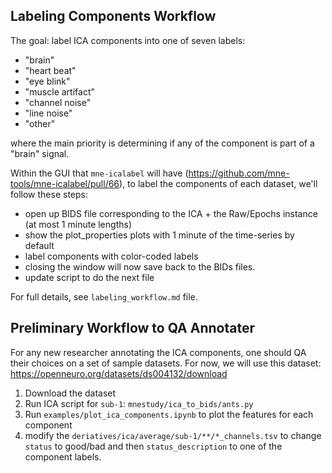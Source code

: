 ## Labeling Components Workflow

The goal: label ICA components into one of seven labels:

- "brain"
- "heart beat"
- "eye blink"
- "muscle artifact"
- "channel noise"
- "line noise"
- "other"

where the main priority is determining if any of the component is part of a "brain" signal.

Within the GUI that ``mne-icalabel`` will have (https://github.com/mne-tools/mne-icalabel/pull/66), to label the components of each dataset, we'll follow these steps:

- open up BIDS file corresponding to the ICA + the Raw/Epochs instance (at most 1 minute lengths)
- show the plot_properties plots with 1 minute of the time-series by default
- label components with color-coded labels
- closing the window will now save back to the BIDs files.
- update script to do the next file

For full details, see `labeling_workflow.md` file.

## Preliminary Workflow to QA Annotater

For any new researcher annotating the ICA components, one should QA their choices on a set of sample datasets. For now, we will use this dataset: https://openneuro.org/datasets/ds004132/download

1. Download the dataset
2. Run ICA script for ``sub-1``: `mnestudy/ica_to_bids/ants.py`
3. Run `examples/plot_ica_components.ipynb` to plot the features for each component
4. modify the `deriatives/ica/average/sub-1/**/*_channels.tsv` to change `status` to good/bad and then `status_description` to one of the component labels.